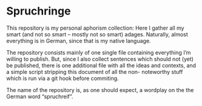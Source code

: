# Spruchringe

This repository is my personal aphorism collection: Here I gather all my
smart (and not so smart – mostly not so smart) adages. Naturally, almost
everything is in German, since that is my native language.


The repository consists mainly of one single file containing everything
I’m willing to publish. But, since I also collect sentences which should
not (yet) be published, there is one additional file with all the ideas
and contexts, and a simple script stripping this document of all the non-
noteworthy stuff which is run via a git hook before commiting.


The name of the repository is, as one should expect, a wordplay on the
the German word “spruchreif”.
